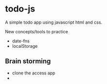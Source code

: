 # todo-js

A simple todo app using javascript html and css.

New concepts/tools to practice

- date-fns
- localStorage


## Brain storming

- clone the access app
- 
